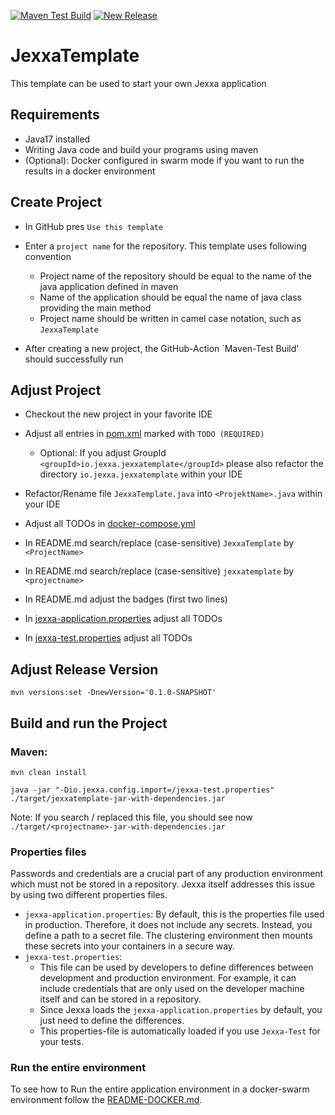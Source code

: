 [![Maven Test Build](https://github.com/repplix/JexxaTemplate/actions/workflows/mavenBuild.yml/badge.svg)](https://github.com/repplix/JexxaTemplate/actions/workflows/mavenBuild.yml)
[![New Release](https://github.com/repplix/JexxaTemplate/actions/workflows/newRelease.yml/badge.svg)](https://github.com/repplix/JexxaTemplate/actions/workflows/newRelease.yml)

# JexxaTemplate
This template can be used to start your own Jexxa application 

## Requirements
* Java17 installed
* Writing Java code and build your programs using maven
* (Optional): Docker configured in swarm mode if you want to run the results in a docker environment  

## Create Project
- In GitHub pres `Use this template` 

- Enter a `project name` for the repository. This template uses following convention
  - Project name of the repository should be equal to the name of the java application defined in maven 
  - Name of the application should be equal the name of java class providing the main method 
  - Project name should be written in camel case notation, such as `JexxaTemplate`

- After creating a new project, the GitHub-Action `Maven-Test Build' should successfully run 

## Adjust Project 
- Checkout the new project in your favorite IDE 

- Adjust all entries in [pom.xml](pom.xml) marked with `TODO (REQUIRED)`
  - Optional: If you adjust GroupId `<groupId>io.jexxa.jexxatemplate</groupId>` please also refactor the directory `io.jexxa.jexxatemplate` within your IDE

- Refactor/Rename file `JexxaTemplate.java` into `<ProjektName>.java` within your IDE
- Adjust all TODOs in [docker-compose.yml](deploy/docker-compose.yml)
- In README.md search/replace (case-sensitive) `JexxaTemplate` by `<ProjectName>`
- In README.md search/replace (case-sensitive) `jexxatemplate` by `<projectname>`
- In README.md adjust the badges (first two lines)
- In [jexxa-application.properties](src/main/resources/jexxa-application.properties) adjust all TODOs
- In [jexxa-test.properties](src/main/resources/jexxa-test.properties) adjust all TODOs


## Adjust Release Version

```shell
mvn versions:set -DnewVersion='0.1.0-SNAPSHOT'
```

## Build and run the Project

### Maven:
```shell
mvn clean install

java -jar "-Dio.jexxa.config.import=/jexxa-test.properties" ./target/jexxatemplate-jar-with-dependencies.jar
```
Note: If you search / replaced this file, you should see now `./target/<projectname>-jar-with-dependencies.jar`

### Properties files

Passwords and credentials are a crucial part of any production environment which must not be stored in a repository.
Jexxa itself addresses this issue by using two different properties files.
- `jexxa-application.properties`: By default, this is the properties file used in production. Therefore, it does not
  include any secrets. Instead, you define a path to a secret file. The clustering environment then mounts these secrets
  into your containers in a secure way.
- `jexxa-test.properties`: 
  - This file can be used by developers to define differences between development and production environment.
    For example, it can include credentials that are only used on the developer machine itself and can be stored in a repository. 
  - Since Jexxa loads the `jexxa-application.properties` by default, you just need to define the differences.
  - This properties-file is automatically loaded if you use `Jexxa-Test` for your tests. 

### Run the entire environment 
To see how to Run the entire application environment in a docker-swarm environment follow the [README-DOCKER.md](README-DOCKER.md).
